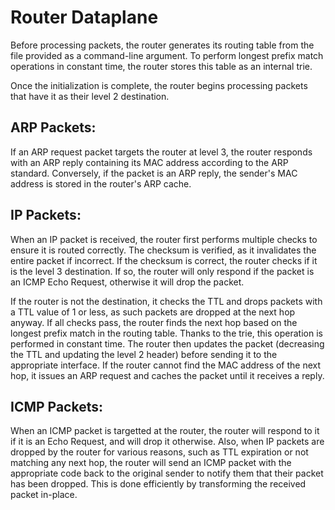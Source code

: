 # Router Dataplane

Before processing packets, the router generates its routing table from the file
provided as a command-line argument. To perform longest prefix match operations
in constant time, the router stores this table as an internal trie.

Once the initialization is complete, the router begins processing packets that
have it as their level 2 destination.

## ARP Packets:

If an ARP request packet targets the router at level 3, the router responds with
an ARP reply containing its MAC address according to the ARP standard.
Conversely, if the packet is an ARP reply, the sender's MAC address is stored in
the router's ARP cache.

## IP Packets:

When an IP packet is received, the router first performs multiple checks to
ensure it is routed correctly. The checksum is verified, as it invalidates the
entire packet if incorrect. If the checksum is correct, the router checks if it
is the level 3 destination. If so, the router will only respond if the packet is
an ICMP Echo Request, otherwise it will drop the packet.

If the router is not the destination, it checks the TTL and drops packets with a
TTL value of 1 or less, as such packets are dropped at the next hop anyway. If
all checks pass, the router finds the next hop based on the longest prefix match
in the routing table. Thanks to the trie, this operation is performed in
constant time. The router then updates the packet (decreasing the TTL and
updating the level 2 header) before sending it to the appropriate interface. If
the router cannot find the MAC address of the next hop, it issues an ARP request
and caches the packet until it receives a reply. 

## ICMP Packets:

When an ICMP packet is targetted at the router, the router will respond to it if
it is an Echo Request, and will drop it otherwise. Also, when IP packets are
dropped by the router for various reasons, such as TTL expiration or not
matching any next hop, the router will send an ICMP packet with the appropriate
code back to the original sender to notify them that their packet has been
dropped. This is done efficiently by transforming the received packet in-place. 

